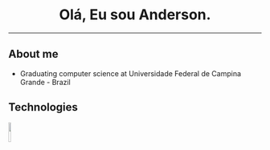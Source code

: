 <h1 align="center"> Olá, Eu sou Anderson.</h1>
<hr/>


## About me

- Graduating computer science at Universidade Federal de Campina Grande - Brazil

## Technologies
<code><img width="10%" src="https://www.vectorlogo.zone/logos/java/java-ar21.svg"></code>
